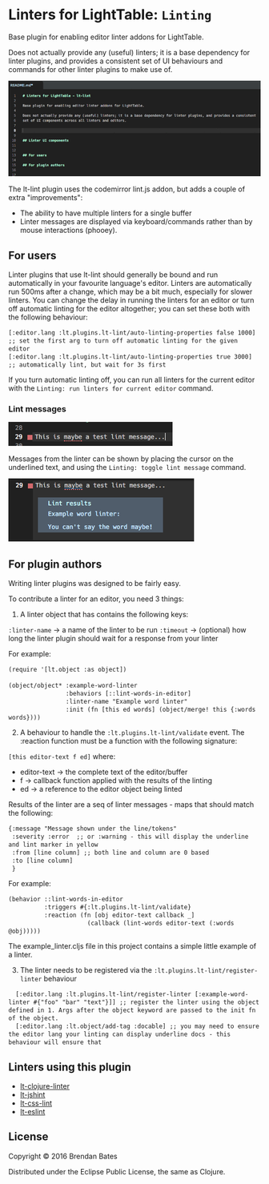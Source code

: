 # Linters for LightTable: ```Linting```

Base plugin for enabling editor linter addons for LightTable.

Does not actually provide any (useful) linters; it is a base dependency for linter plugins, and provides a consistent
set of UI behaviours and commands for other linter plugins to make use of.

![Example Image](https://raw.githubusercontent.com/bbbates/lt-lint/master/doc/example.gif)

The lt-lint plugin uses the codemirror lint.js addon, but adds a couple of extra "improvements":

- The ability to have multiple linters for a single buffer
- Linter messages are displayed via keyboard/commands rather than by mouse interactions (phooey).

## For users

Linter plugins that use lt-lint should generally be bound and run automatically in your favourite language's editor.
Linters are automatically run 500ms after a change, which may be a bit much, especially for slower linters. You can change the delay in running the linters for an editor or turn off automatic linting for the editor altogether; you can set these both with the following behaviour:

```
[:editor.lang :lt.plugins.lt-lint/auto-linting-properties false 1000] ;; set the first arg to turn off automatic linting for the given editor
[:editor.lang :lt.plugins.lt-lint/auto-linting-properties true 3000] ;; automatically lint, but wait for 3s first
```

If you turn automatic linting off, you can run all linters for the current editor with the ```Linting: run linters for current editor``` command.

### Lint messages

![Lint mark](https://raw.githubusercontent.com/bbbates/lt-lint/master/doc/lint-mark.png)

Messages from the linter can be shown by placing the cursor on the underlined text, and using the ```Linting: toggle lint message``` command.

![Lint message](https://raw.githubusercontent.com/bbbates/lt-lint/master/doc/lint-message.png)

## For plugin authors

Writing linter plugins was designed to be fairly easy.

To contribute a linter for an editor, you need 3 things:

1) A linter object that has contains the following keys:

```:linter-name``` -> a name of the linter to be run
```:timeout``` -> (optional) how long the linter plugin should wait for a response from your linter

For example:

```
(require '[lt.object :as object])

(object/object* :example-word-linter
                :behaviors [::lint-words-in-editor]
                :linter-name "Example word linter"
                :init (fn [this ed words] (object/merge! this {:words words})))
```

2) A behaviour to handle the ```:lt.plugins.lt-lint/validate``` event.
The :reaction function must be a function with the following signature:

``` [this editor-text f ed] ```
where:
- editor-text -> the complete text of the editor/buffer
- f -> callback function applied with the results of the linting
- ed -> a reference to the editor object being linted

Results of the linter are a seq of linter messages - maps that should match the following:
```
{:message "Message shown under the line/tokens"
 :severity :error  ;; or :warning - this will display the underline and lint marker in yellow
 :from [line column] ;; both line and column are 0 based
 :to [line column]
 }
```

For example:
```
(behavior ::lint-words-in-editor
          :triggers #{:lt.plugins.lt-lint/validate}
          :reaction (fn [obj editor-text callback _]
                      (callback (lint-words editor-text (:words @obj)))))
```

The example\_linter.cljs file in this project contains a simple little example of a linter.

3) The linter needs to be registered via the ```:lt.plugins.lt-lint/register-linter``` behaviour

```
  [:editor.lang :lt.plugins.lt-lint/register-linter [:example-word-linter #{"foo" "bar" "text"}]] ;; register the linter using the object defined in 1. Args after the object keyword are passed to the init fn of the object.
  [:editor.lang :lt.object/add-tag :docable] ;; you may need to ensure the editor lang your linting can display underline docs - this behaviour will ensure that
```


## Linters using this plugin

- [lt-clojure-linter](https://github.com/bbbates/lt-clojure-linter)
- [lt-jshint](https://github.com/bbbates/lt-jshint)
- [lt-css-lint](https://github.com/bbbates/lt-css-lint)
- [lt-eslint](https://github.com/bbbates/lt-eslint)

## License

Copyright © 2016 Brendan Bates

Distributed under the Eclipse Public License, the same as Clojure.

